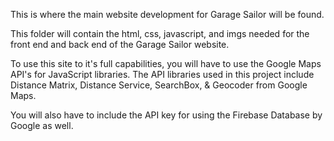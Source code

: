 This is where the main website development for Garage Sailor will be found. 

This folder will contain the html, css, javascript, and imgs needed for the 
front end and back end of the Garage Sailor website.

To use this site to it's full capabilities, you will have to use the Google Maps API's 
for JavaScript libraries. The API libraries used in this project include Distance Matrix, 
Distance Service, SearchBox, & Geocoder from Google Maps. 

You will also have to include the API key for using the Firebase Database by Google as well.

